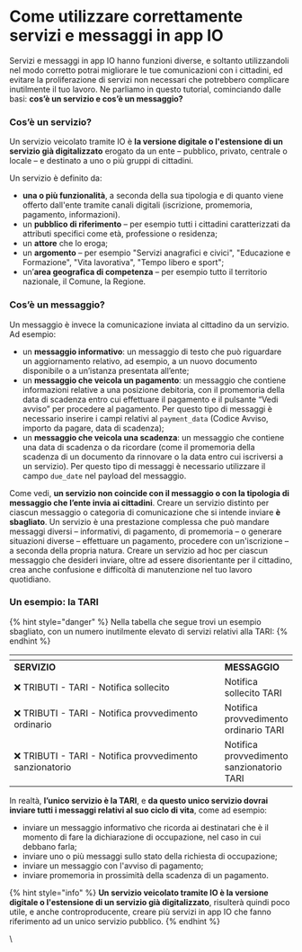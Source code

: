 # Come utilizzare correttamente servizi e messaggi in app IO

Servizi e messaggi in app IO hanno funzioni diverse, e soltanto utilizzandoli nel modo corretto potrai migliorare le tue comunicazioni con i cittadini, ed evitare la proliferazione di servizi non necessari che potrebbero complicare inutilmente il tuo lavoro.  Ne parliamo in questo tutorial, cominciando dalle basi: **cos’è un servizio e cos’è un messaggio?**

### Cos’è un servizio?

Un servizio veicolato tramite IO è **la versione digitale o l'estensione di un servizio già digitalizzato** erogato da un ente – pubblico, privato, centrale o locale – e destinato a uno o più gruppi di cittadini.

Un servizio è definito da:

* **una o più funzionalità**, a seconda della sua tipologia e di quanto viene offerto dall'ente tramite canali digitali (iscrizione, promemoria, pagamento, informazioni).&#x20;
* un **pubblico di riferimento** – per esempio tutti i cittadini caratterizzati da attributi specifici come età, professione o residenza;
* un **attore** che lo eroga;
* un **argomento** – per esempio "Servizi anagrafici e civici", "Educazione e Formazione", "Vita lavorativa", "Tempo libero e sport";
* un’**area geografica di competenza** – per esempio tutto il territorio nazionale, il Comune, la Regione.

### Cos’è un messaggio?

Un messaggio è invece la comunicazione inviata al cittadino da un servizio. Ad esempio:

* un **messaggio informativo**: un messaggio di testo che può riguardare un aggiornamento relativo, ad esempio, a un nuovo documento disponibile o a un’istanza presentata all’ente;
* un **messaggio che veicola un pagamento**: un messaggio che contiene informazioni relative a una posizione debitoria, con il promemoria della data di scadenza entro cui effettuare il pagamento e il pulsante “Vedi avviso” per procedere al pagamento. Per questo tipo di messaggi è necessario inserire i campi relativi al `payment_data` (Codice Avviso, importo da pagare, data di scadenza);
* un **messaggio che veicola una scadenza**: un messaggio che contiene una data di scadenza o da ricordare (come il promemoria della scadenza di un documento da rinnovare o la data entro cui iscriversi a un servizio). Per questo tipo di messaggi è necessario utilizzare il campo `due_date` nel payload del messaggio.

Come vedi, **un servizio non coincide con il messaggio o con la tipologia di messaggio che l’ente invia ai cittadini**. Creare un servizio distinto per ciascun messaggio o categoria di comunicazione che si intende inviare **è sbagliato**. Un servizio è una prestazione complessa che può mandare messaggi diversi – informativi, di pagamento, di promemoria – o generare situazioni diverse – effettuare un pagamento, procedere con un'iscrizione – a seconda della propria natura. Creare un servizio ad hoc per ciascun messaggio che desideri inviare, oltre ad essere disorientante per il cittadino, crea anche confusione e difficoltà di manutenzione nel tuo lavoro quotidiano.

### Un esempio: la TARI

{% hint style="danger" %}
Nella tabella che segue trovi un esempio sbagliato, con un numero inutilmente elevato di servizi relativi alla TARI:
{% endhint %}

<table data-header-hidden><thead><tr><th width="392"></th><th></th></tr></thead><tbody><tr><td><strong>SERVIZIO</strong></td><td><strong>MESSAGGIO</strong></td></tr><tr><td>❌  TRIBUTI - TARI - Notifica sollecito</td><td>Notifica sollecito TARI</td></tr><tr><td>❌  TRIBUTI - TARI - Notifica provvedimento ordinario</td><td>Notifica provvedimento ordinario TARI</td></tr><tr><td>❌  TRIBUTI - TARI - Notifica provvedimento sanzionatorio</td><td>Notifica provvedimento sanzionatorio TARI</td></tr></tbody></table>

In realtà, **l’unico servizio è la TARI**, e **da questo unico servizio dovrai inviare tutti i messaggi relativi al suo ciclo di vita**, come ad esempio:

* inviare un messaggio informativo che ricorda ai destinatari che è il momento di fare la dichiarazione di occupazione, nel caso in cui debbano farla;
* inviare uno o più messaggi sullo stato della richiesta di occupazione;
* inviare un messaggio con l'avviso di pagamento;
* inviare promemoria in prossimità della scadenza di un pagamento.&#x20;

{% hint style="info" %}
**Un servizio veicolato tramite IO è la versione digitale o l'estensione di un servizio già digitalizzato**, risulterà quindi poco utile, e anche controproducente, creare più servizi in app IO che fanno riferimento ad un unico servizio pubblico.&#x20;
{% endhint %}

\
